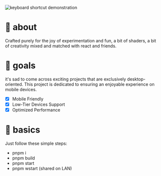 ![keyboard shortcut demonstration](https://silly-raindrop-5c6f72.netlify.app/flor.gif)
# 🍕 about

Crafted purely for the joy of experimentation and fun, a bit of shaders, a bit of creativity mixed and matched with react and friends.

# 🚀 goals
 it's sad to come across exciting projects that are exclusively desktop-oriented. This project is dedicated to ensuring an enjoyable experience on mobile devices.

- [x] Mobile Friendly
- [x] Low-Tier Devices Support
- [x] Optimized Performance
      
# 🍕 basics

Just follow these simple steps: 

- pnpm i
- pnpm build
- pnpm start
- pnpm wstart (shared on LAN)
